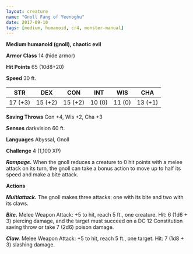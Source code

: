 ```yaml
---
layout: creature
name: "Gnoll Fang of Yeenoghu"
date: 2017-09-10
tags: [medium, humanoid, cr4, monster-manual]
---
```


**Medium humanoid (gnoll), chaotic evil**

**Armor Class** 14 (hide armor)

**Hit Points** 65 (10d8+20)

**Speed** 30 ft.

|   STR   |   DEX   |   CON   |   INT   |   WIS   |   CHA   |
|:-----:|:-----:|:-----:|:-----:|:-----:|:-----:|
| 17 (+3) | 15 (+2) | 15 (+2) | 10 (0) | 11 (0) | 13 (+1) |

**Saving Throws** Con +4, Wis +2, Cha +3

**Senses** darkvision 60 ft.

**Languages** Abyssal, Gnoll

**Challenge** 4 (1,100 XP)

***Rampage.*** When the gnoll reduces a creature to 0 hit points with a melee attack on its turn, the gnoll can take a bonus action to move up to half its speed and make a bite attack.

**Actions**

***Multiattack.*** The gnoll makes three attacks: one with its bite and two with its claws.

***Bite.*** Melee Weapon Attack: +5 to hit, reach 5 ft., one creature. Hit: 6 (1d6 + 3) piercing damage, and the target must succeed on a DC 12 Constitution saving throw or take 7 (2d6) poison damage.

***Claw.*** Melee Weapon Attack: +5 to hit, reach 5 ft., one target. Hit: 7 (1d8 + 3) slashing damage.

